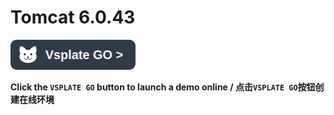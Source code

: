 # Tomcat 6.0.43

<a href="https://www.vsplate.com/?docker-compose=https://github.com/vsplate/dcenvs/tomcat/6.0.43"><img alt="VSPLATE GO" src="https://raw.githubusercontent.com/vsplate/images/master/vsgo_btn.png" width="200px"></a>

**Click the `VSPLATE GO` button to launch a demo online / 点击`VSPLATE GO`按钮创建在线环境**